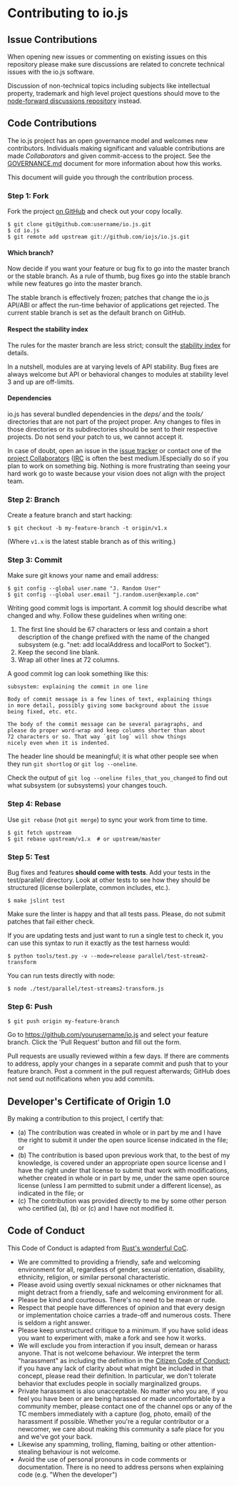 # Contributing to io.js

## Issue Contributions

When opening new issues or commenting on existing issues on this repository
please make sure discussions are related to concrete technical issues with the
io.js software.

Discussion of non-technical topics including subjects like intellectual
property, trademark and high level project questions should move to the
[node-forward discussions repository](https://github.com/node-forward/discussions)
instead.

## Code Contributions

The io.js project has an open governance model and welcomes new contributors.
Individuals making significant and valuable contributions are made
_Collaborators_ and given commit-access to the project. See the
[GOVERNANCE.md](./GOVERNANCE.md) document for more information about how this
works.

This document will guide you through the contribution process.

### Step 1: Fork

Fork the project [on GitHub](https://github.com/iojs/io.js) and check out your
copy locally.

```text
$ git clone git@github.com:username/io.js.git
$ cd io.js
$ git remote add upstream git://github.com/iojs/io.js.git
```

#### Which branch?

Now decide if you want your feature or bug fix to go into the master branch
or the stable branch.  As a rule of thumb, bug fixes go into the stable branch
while new features go into the master branch.

The stable branch is effectively frozen; patches that change the io.js
API/ABI or affect the run-time behavior of applications get rejected. The
current stable branch is set as the default branch on GitHub.

#### Respect the stability index

The rules for the master branch are less strict; consult the
[stability index](./doc/api/documentation.markdown#stability-index) for details.

In a nutshell, modules are at varying levels of API stability.  Bug fixes are
always welcome but API or behavioral changes to modules at stability level 3
and up are off-limits.

#### Dependencies

io.js has several bundled dependencies in the *deps/* and the *tools/*
directories that are not part of the project proper.  Any changes to files
in those directories or its subdirectories should be sent to their respective
projects.  Do not send your patch to us, we cannot accept it.

In case of doubt, open an issue in the
[issue tracker](https://github.com/iojs/io.js/issues/) or contact one of the
[project Collaborators](https://github.com/iojs/io.js/#current-project-team-members)
([IRC](http://webchat.freenode.net/?channels=io.js) is often the best medium.)Especially do so if you plan to work on something big.  Nothing is more
frustrating than seeing your hard work go to waste because your vision
does not align with the project team.


### Step 2: Branch

Create a feature branch and start hacking:

```text
$ git checkout -b my-feature-branch -t origin/v1.x
```

(Where `v1.x` is the latest stable branch as of this writing.)


### Step 3: Commit

Make sure git knows your name and email address:

```text
$ git config --global user.name "J. Random User"
$ git config --global user.email "j.random.user@example.com"
```

Writing good commit logs is important.  A commit log should describe what
changed and why.  Follow these guidelines when writing one:

1. The first line should be 67 characters or less and contain a short
   description of the change prefixed with the name of the changed
   subsystem (e.g. "net: add localAddress and localPort to Socket").
2. Keep the second line blank.
3. Wrap all other lines at 72 columns.

A good commit log can look something like this:

```
subsystem: explaining the commit in one line

Body of commit message is a few lines of text, explaining things
in more detail, possibly giving some background about the issue
being fixed, etc. etc.

The body of the commit message can be several paragraphs, and
please do proper word-wrap and keep columns shorter than about
72 characters or so. That way `git log` will show things
nicely even when it is indented.
```

The header line should be meaningful; it is what other people see when they
run `git shortlog` or `git log --oneline`.

Check the output of `git log --oneline files_that_you_changed` to find out
what subsystem (or subsystems) your changes touch.


### Step 4: Rebase

Use `git rebase` (not `git merge`) to sync your work from time to time.

```text
$ git fetch upstream
$ git rebase upstream/v1.x  # or upstream/master
```


### Step 5: Test

Bug fixes and features **should come with tests**.  Add your tests in the
test/parallel/ directory.  Look at other tests to see how they should be
structured (license boilerplate, common includes, etc.).

```text
$ make jslint test
```

Make sure the linter is happy and that all tests pass.  Please, do not submit
patches that fail either check.

If you are updating tests and just want to run a single test to check it, you
can use this syntax to run it exactly as the test harness would:

```text
$ python tools/test.py -v --mode=release parallel/test-stream2-transform
```

You can run tests directly with node:

```text
$ node ./test/parallel/test-streams2-transform.js
```


### Step 6: Push

```text
$ git push origin my-feature-branch
```

Go to https://github.com/yourusername/io.js and select your feature branch.
Click the 'Pull Request' button and fill out the form.

Pull requests are usually reviewed within a few days.  If there are comments
to address, apply your changes in a separate commit and push that to your
feature branch.  Post a comment in the pull request afterwards; GitHub does
not send out notifications when you add commits.


## Developer's Certificate of Origin 1.0

By making a contribution to this project, I certify that:

* (a) The contribution was created in whole or in part by me and I
  have the right to submit it under the open source license indicated
  in the file; or
* (b) The contribution is based upon previous work that, to the best
  of my knowledge, is covered under an appropriate open source license
  and I have the right under that license to submit that work with
  modifications, whether created in whole or in part by me, under the
  same open source license (unless I am permitted to submit under a
  different license), as indicated in the file; or
* (c) The contribution was provided directly to me by some other
  person who certified (a), (b) or (c) and I have not modified it.


## Code of Conduct

This Code of Conduct is adapted from [Rust's wonderful
CoC](http://www.rust-lang.org/conduct.html).

* We are committed to providing a friendly, safe and welcoming
  environment for all, regardless of gender, sexual orientation,
  disability, ethnicity, religion, or similar personal characteristic.
* Please avoid using overtly sexual nicknames or other nicknames that
  might detract from a friendly, safe and welcoming environment for
  all.
* Please be kind and courteous. There's no need to be mean or rude.
* Respect that people have differences of opinion and that every
  design or implementation choice carries a trade-off and numerous
  costs. There is seldom a right answer.
* Please keep unstructured critique to a minimum. If you have solid
  ideas you want to experiment with, make a fork and see how it works.
* We will exclude you from interaction if you insult, demean or harass
  anyone.  That is not welcome behaviour. We interpret the term
  "harassment" as including the definition in the [Citizen Code of
  Conduct](http://citizencodeofconduct.org/); if you have any lack of
  clarity about what might be included in that concept, please read
  their definition. In particular, we don't tolerate behavior that
  excludes people in socially marginalized groups.
* Private harassment is also unacceptable. No matter who you are, if
  you feel you have been or are being harassed or made uncomfortable
  by a community member, please contact one of the channel ops or any
  of the TC members immediately with a capture (log, photo, email) of
  the harassment if possible.  Whether you're a regular contributor or
  a newcomer, we care about making this community a safe place for you
  and we've got your back.
* Likewise any spamming, trolling, flaming, baiting or other
  attention-stealing behaviour is not welcome.
* Avoid the use of personal pronouns in code comments or
  documentation. There is no need to address persons when explaining
  code (e.g. "When the developer")
